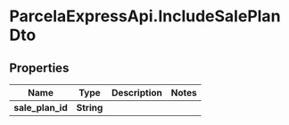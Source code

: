 # ParcelaExpressApi.IncludeSalePlanDto

## Properties

Name | Type | Description | Notes
------------ | ------------- | ------------- | -------------
**sale_plan_id** | **String** |  | 


